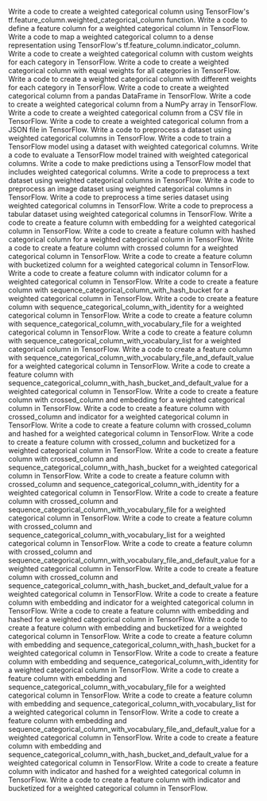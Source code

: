 Write a code to create a weighted categorical column using TensorFlow's tf.feature_column.weighted_categorical_column function.
Write a code to define a feature column for a weighted categorical column in TensorFlow.
Write a code to map a weighted categorical column to a dense representation using TensorFlow's tf.feature_column.indicator_column.
Write a code to create a weighted categorical column with custom weights for each category in TensorFlow.
Write a code to create a weighted categorical column with equal weights for all categories in TensorFlow.
Write a code to create a weighted categorical column with different weights for each category in TensorFlow.
Write a code to create a weighted categorical column from a pandas DataFrame in TensorFlow.
Write a code to create a weighted categorical column from a NumPy array in TensorFlow.
Write a code to create a weighted categorical column from a CSV file in TensorFlow.
Write a code to create a weighted categorical column from a JSON file in TensorFlow.
Write a code to preprocess a dataset using weighted categorical columns in TensorFlow.
Write a code to train a TensorFlow model using a dataset with weighted categorical columns.
Write a code to evaluate a TensorFlow model trained with weighted categorical columns.
Write a code to make predictions using a TensorFlow model that includes weighted categorical columns.
Write a code to preprocess a text dataset using weighted categorical columns in TensorFlow.
Write a code to preprocess an image dataset using weighted categorical columns in TensorFlow.
Write a code to preprocess a time series dataset using weighted categorical columns in TensorFlow.
Write a code to preprocess a tabular dataset using weighted categorical columns in TensorFlow.
Write a code to create a feature column with embedding for a weighted categorical column in TensorFlow.
Write a code to create a feature column with hashed categorical column for a weighted categorical column in TensorFlow.
Write a code to create a feature column with crossed column for a weighted categorical column in TensorFlow.
Write a code to create a feature column with bucketized column for a weighted categorical column in TensorFlow.
Write a code to create a feature column with indicator column for a weighted categorical column in TensorFlow.
Write a code to create a feature column with sequence_categorical_column_with_hash_bucket for a weighted categorical column in TensorFlow.
Write a code to create a feature column with sequence_categorical_column_with_identity for a weighted categorical column in TensorFlow.
Write a code to create a feature column with sequence_categorical_column_with_vocabulary_file for a weighted categorical column in TensorFlow.
Write a code to create a feature column with sequence_categorical_column_with_vocabulary_list for a weighted categorical column in TensorFlow.
Write a code to create a feature column with sequence_categorical_column_with_vocabulary_file_and_default_value for a weighted categorical column in TensorFlow.
Write a code to create a feature column with sequence_categorical_column_with_hash_bucket_and_default_value for a weighted categorical column in TensorFlow.
Write a code to create a feature column with crossed_column and embedding for a weighted categorical column in TensorFlow.
Write a code to create a feature column with crossed_column and indicator for a weighted categorical column in TensorFlow.
Write a code to create a feature column with crossed_column and hashed for a weighted categorical column in TensorFlow.
Write a code to create a feature column with crossed_column and bucketized for a weighted categorical column in TensorFlow.
Write a code to create a feature column with crossed_column and sequence_categorical_column_with_hash_bucket for a weighted categorical column in TensorFlow.
Write a code to create a feature column with crossed_column and sequence_categorical_column_with_identity for a weighted categorical column in TensorFlow.
Write a code to create a feature column with crossed_column and sequence_categorical_column_with_vocabulary_file for a weighted categorical column in TensorFlow.
Write a code to create a feature column with crossed_column and sequence_categorical_column_with_vocabulary_list for a weighted categorical column in TensorFlow.
Write a code to create a feature column with crossed_column and sequence_categorical_column_with_vocabulary_file_and_default_value for a weighted categorical column in TensorFlow.
Write a code to create a feature column with crossed_column and sequence_categorical_column_with_hash_bucket_and_default_value for a weighted categorical column in TensorFlow.
Write a code to create a feature column with embedding and indicator for a weighted categorical column in TensorFlow.
Write a code to create a feature column with embedding and hashed for a weighted categorical column in TensorFlow.
Write a code to create a feature column with embedding and bucketized for a weighted categorical column in TensorFlow.
Write a code to create a feature column with embedding and sequence_categorical_column_with_hash_bucket for a weighted categorical column in TensorFlow.
Write a code to create a feature column with embedding and sequence_categorical_column_with_identity for a weighted categorical column in TensorFlow.
Write a code to create a feature column with embedding and sequence_categorical_column_with_vocabulary_file for a weighted categorical column in TensorFlow.
Write a code to create a feature column with embedding and sequence_categorical_column_with_vocabulary_list for a weighted categorical column in TensorFlow.
Write a code to create a feature column with embedding and sequence_categorical_column_with_vocabulary_file_and_default_value for a weighted categorical column in TensorFlow.
Write a code to create a feature column with embedding and sequence_categorical_column_with_hash_bucket_and_default_value for a weighted categorical column in TensorFlow.
Write a code to create a feature column with indicator and hashed for a weighted categorical column in TensorFlow.
Write a code to create a feature column with indicator and bucketized for a weighted categorical column in TensorFlow.